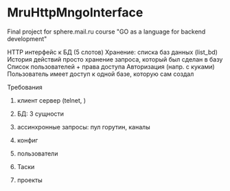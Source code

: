 # MruHttpMngoInterface
Final project for sphere.mail.ru course "GO as a language for backend development"  


HTTP интерфейс к БД (5 слотов)
Хранение:
списка баз данных (list_bd)
История действий
просто хранение запроса, который был сделан в базу
Список пользователей + права доступа
Авторизация (напр. с куками)
Пользователь имеет доступ к одной базе, которую сам создал

Требования
1) клиент сервер (telnet, )
2) БД: 3 сущности
3) ассинхронные запросы: пул горутин, каналы
4) конфиг



1) пользователи
2) Таски
3) проекты




































































































































































































































































































































